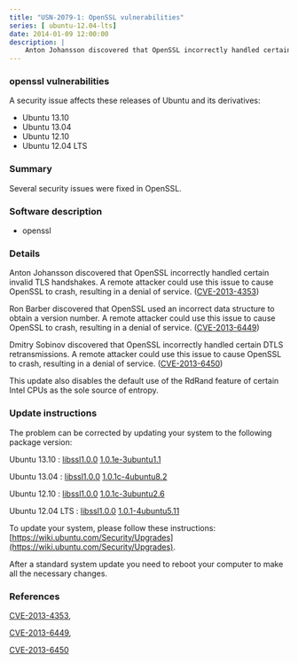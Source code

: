 ```yaml
---
title: "USN-2079-1: OpenSSL vulnerabilities"
series: [ ubuntu-12.04-lts]
date: 2014-01-09 12:00:00
description: |
    Anton Johansson discovered that OpenSSL incorrectly handled certain invalid TLS handshakes. A remote attacker could use this issue to cause OpenSSL to crash, resulting in a denial of service. ([CVE-2013-4353](http://people.ubuntu.com/~ubuntu-security/cve/CVE-2013-4353))
--- 
```

 
### openssl vulnerabilities

A security issue affects these releases of Ubuntu and its derivatives:

* Ubuntu 13.10
* Ubuntu 13.04
* Ubuntu 12.10
* Ubuntu 12.04 LTS

### Summary

Several security issues were fixed in OpenSSL. 

### Software description

* openssl 

### Details

Anton Johansson discovered that OpenSSL incorrectly handled certain invalid TLS handshakes. A remote attacker could use this issue to cause OpenSSL to crash, resulting in a denial of service. ([CVE-2013-4353](http://people.ubuntu.com/~ubuntu-security/cve/CVE-2013-4353))

Ron Barber discovered that OpenSSL used an incorrect data structure to obtain a version number. A remote attacker could use this issue to cause OpenSSL to crash, resulting in a denial of service. ([CVE-2013-6449](http://people.ubuntu.com/~ubuntu-security/cve/CVE-2013-6449))

Dmitry Sobinov discovered that OpenSSL incorrectly handled certain DTLS retransmissions. A remote attacker could use this issue to cause OpenSSL to crash, resulting in a denial of service. ([CVE-2013-6450](http://people.ubuntu.com/~ubuntu-security/cve/CVE-2013-6450))

This update also disables the default use of the RdRand feature of certain Intel CPUs as the sole source of entropy. 

### Update instructions

The problem can be corrected by updating your system to the following package version:

Ubuntu 13.10
 : [libssl1.0.0](https://launchpad.net/ubuntu/+source/openssl) <span> [1.0.1e-3ubuntu1.1](https://launchpad.net/ubuntu/+source/openssl/1.0.1e-3ubuntu1.1) </span> 

Ubuntu 13.04
 : [libssl1.0.0](https://launchpad.net/ubuntu/+source/openssl) <span> [1.0.1c-4ubuntu8.2](https://launchpad.net/ubuntu/+source/openssl/1.0.1c-4ubuntu8.2) </span> 

Ubuntu 12.10
 : [libssl1.0.0](https://launchpad.net/ubuntu/+source/openssl) <span> [1.0.1c-3ubuntu2.6](https://launchpad.net/ubuntu/+source/openssl/1.0.1c-3ubuntu2.6) </span> 

Ubuntu 12.04 LTS
 : [libssl1.0.0](https://launchpad.net/ubuntu/+source/openssl) <span> [1.0.1-4ubuntu5.11](https://launchpad.net/ubuntu/+source/openssl/1.0.1-4ubuntu5.11) </span> 

To update your system, please follow these instructions: [https://wiki.ubuntu.com/Security/Upgrades](https://wiki.ubuntu.com/Security/Upgrades).

After a standard system update you need to reboot your computer to make all the necessary changes. 

### References

 [CVE-2013-4353](http://people.ubuntu.com/~ubuntu-security/cve/CVE-2013-4353), 

 [CVE-2013-6449](http://people.ubuntu.com/~ubuntu-security/cve/CVE-2013-6449), 

 [CVE-2013-6450](http://people.ubuntu.com/~ubuntu-security/cve/CVE-2013-6450)
 
